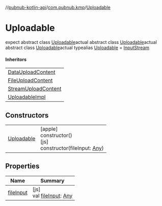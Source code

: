 //[pubnub-kotlin-api](../../../index.md)/[com.pubnub.kmp](../index.md)/[Uploadable](index.md)

# Uploadable

expect abstract class [Uploadable](index.md)actual abstract class [Uploadable](index.md)actual abstract class [Uploadable](index.md)actual typealias [Uploadable](index.md) = [InputStream](https://docs.oracle.com/javase/8/docs/api/java/io/InputStream.html)

#### Inheritors

| |
|---|
| [DataUploadContent](../-data-upload-content/index.md) |
| [FileUploadContent](../-file-upload-content/index.md) |
| [StreamUploadContent](../-stream-upload-content/index.md) |
| [UploadableImpl](../-uploadable-impl/index.md) |

## Constructors

| | |
|---|---|
| [Uploadable](-uploadable.md) | [apple]<br>constructor()<br>[js]<br>constructor(fileInput: [Any](https://kotlinlang.org/api/core/kotlin-stdlib/kotlin/-any/index.html)) |

## Properties

| Name | Summary |
|---|---|
| [fileInput](file-input.md) | [js]<br>val [fileInput](file-input.md): [Any](https://kotlinlang.org/api/core/kotlin-stdlib/kotlin/-any/index.html) |
